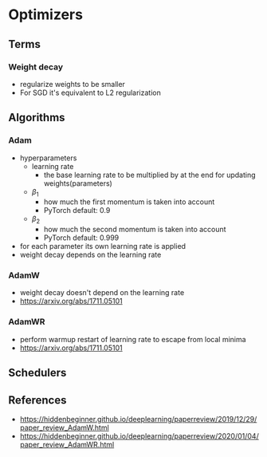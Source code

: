 # Optimizers



## Terms

### Weight decay

- regularize weights to be smaller
- For SGD it's equivalent to L2 regularization



## Algorithms

### Adam

- hyperparameters
  - learning rate
    - the base learning rate to be multiplied by at the end for updating weights(parameters)
  - $\beta_1$
    - how much the first momentum is taken into account
    - PyTorch default: 0.9
  - $\beta_2$
    - how much the second momentum is taken into account
    - PyTorch default: 0.999
- for each parameter its own learning rate is applied
- weight decay depends on the learning rate

### AdamW

- weight decay doesn't depend on the learning rate
- https://arxiv.org/abs/1711.05101

### AdamWR

- perform warmup restart of learning rate to escape from local minima
- https://arxiv.org/abs/1711.05101



## Schedulers





## References

- https://hiddenbeginner.github.io/deeplearning/paperreview/2019/12/29/paper_review_AdamW.html
- https://hiddenbeginner.github.io/deeplearning/paperreview/2020/01/04/paper_review_AdamWR.html